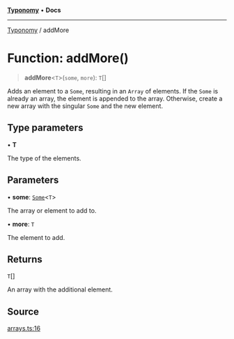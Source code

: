 [**Typonomy**](../README.md) • **Docs**

***

[Typonomy](../globals.md) / addMore

# Function: addMore()

> **addMore**\<`T`\>(`some`, `more`): `T`[]

Adds an element to a `Some`, resulting in an `Array` of elements.
If the `Some` is already an array, the element is appended to the array.
Otherwise, create a new array with the singular `Some` and the new element.

## Type parameters

• **T**

The type of the elements.

## Parameters

• **some**: [`Some`](../type-aliases/Some.md)\<`T`\>

The array or element to add to.

• **more**: `T`

The element to add.

## Returns

`T`[]

An array with the additional element.

## Source

[arrays.ts:16](https://github.com/softcraft-development/typonomy/blob/a62fc03e32b184f07c3799ae239136e6b1077839/src/arrays.ts#L16)
